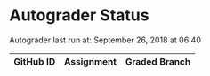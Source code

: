 # Autograder Status
Autograder last run at: September 26, 2018 at 06:40

| GitHub ID | Assignment | Graded Branch |
|-----------|------------|---------------|
